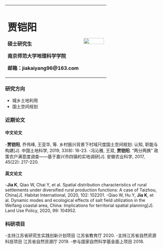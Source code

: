 <table border="0">
  <tr>
    <td width="75%">
      <h1>贾铠阳</h1>
      <p><b>硕士研究生</b></p>
      <p><b>南京师范大学地理科学学院</b></p>
      <p><b>邮箱：jiakaiyang96@163.com</b></p>
    </td>
    <td width="25%">
      <img src="/jiakaiyang.jpg" width="100%">     
    </td>
  </tr>
</table>


### 研究方向
 - 城乡土地利用
 - 国土空间规划
### 近期论文
#### 中文论文
 -**贾铠阳**, 乔伟峰, 王亚华, 等. 乡村振兴背景下村域尺度国土空间规划: 认知, 职能与构建[J]. 中国土地科学, 2019, 33(8): 16-23.
 -冯沁雅, 王双, **贾铠阳**. “两分两换” 政策农户满意度调查——基于嘉兴市四镇的实地调研[J]. 安徽农业科学, 2017, 45(22): 217-220.
#### 英文论文
 -**Jia K**, Qiao W, Chai Y, et al. Spatial distribution characteristics of rural settlements under diversified rural production functions: A case of Taizhou, China[J]. Habitat International, 2020, 102: 102201.
 -Qiao W, Hu Y, **Jia K**, et al. Dynamic modes and ecological effects of salt field utilization in the Weifang coastal area, China: Implications for territorial spatial planning[J]. Land Use Policy, 2020, 99: 104952.
### 科研项目
 -主持江苏省研究生实践创新计划项目 江苏省教育厅 2020.
 -主持江苏省自然资源科技项目 江苏省自然资源厅 2019.
 -参与国家自然科学基金面上项目 2018.
